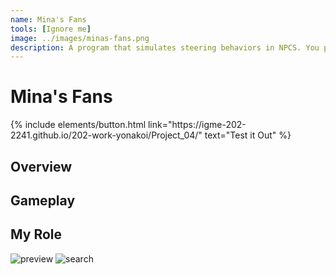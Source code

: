 ```yaml
---
name: Mina's Fans
tools: [Ignore me]
image: ../images/minas-fans.png
description: A program that simulates steering behaviors in NPCS. You play as an idol named Mina, who is a renowned genius in the entertainment industry! But with great fame comes great responsibility...
---
```

# Mina's Fans

<p class="text-center">
{% include elements/button.html link="https://igme-202-2241.github.io/202-work-yonakoi/Project_04/" text="Test it Out" %}
</p>

## Overview


## Gameplay


## My Role




![preview](https://www.sketchappsources.com/resources/source-image/we-were-soldiers-landing-page-dbruggisser.jpg)
![search](https://www.sketchappsources.com/resources/source-image/microsoft-windows-10-virtual-keyboard-diogo-sousa.png)
